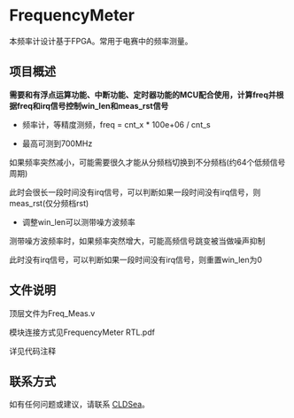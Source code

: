 # FrequencyMeter
本频率计设计基于FPGA。常用于电赛中的频率测量。

## 项目概述

**需要和有浮点运算功能、中断功能、定时器功能的MCU配合使用，计算freq并根据freq和irq信号控制win_len和meas_rst信号**

- 频率计，等精度测频，freq = cnt_x * 100e+06 / cnt_s

- 最高可测到700MHz

如果频率突然减小，可能需要很久才能从分频档切换到不分频档(约64个低频信号周期)

此时会很长一段时间没有irq信号，可以判断如果一段时间没有irq信号，则meas_rst(仅分频档rst)

- 调整win_len可以测带噪方波频率

测带噪方波频率时，如果频率突然增大，可能高频信号跳变被当做噪声抑制

此时没有irq信号，可以判断如果一段时间没有irq信号，则重置win_len为0

## 文件说明

顶层文件为Freq_Meas.v

模块连接方式见FrequencyMeter RTL.pdf

详见代码注释

## 联系方式

如有任何问题或建议，请联系 [CLDSea](2530626334@qq.com)。
